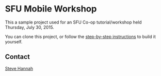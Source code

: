 # SFU Mobile Workshop

This a sample project used for an SFU Co-op tutorial/workshop held Thursday, July 30, 2015.  

You can clone this project, or follow the [step-by-step instructions](https://github.com/shannah/sfu-mobile-workshop/wiki/SFU-Tour-Guide-App) to build it yourself.

## Contact

[Steve Hannah](http://sjhannah.com)
